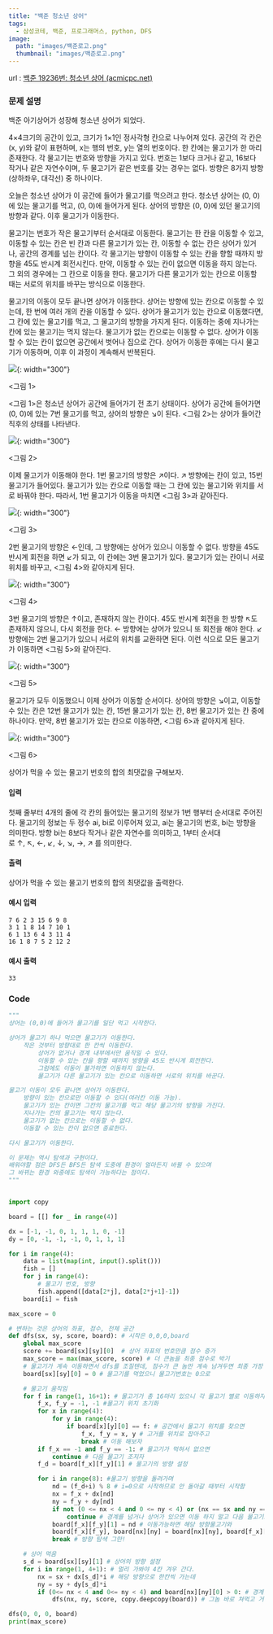 ```yaml
---
title: "백준 청소년 상어"
tags:
  - 삼성코테, 백준, 프로그래머스, python, DFS
image:
  path: "images/백준로고.png"
  thumbnail: "images/백준로고.png"
---
```


url : [백준 19236번: 청소년 상어 (acmicpc.net)](https://www.acmicpc.net/problem/19236)
### 문제 설명
백준 아기상어가 성장해 청소년 상어가 되었다.

4×4크기의 공간이 있고, 크기가 1×1인 정사각형 칸으로 나누어져 있다. 공간의 각 칸은 (x, y)와 같이 표현하며, x는 행의 번호, y는 열의 번호이다. 한 칸에는 물고기가 한 마리 존재한다. 각 물고기는 번호와 방향을 가지고 있다. 번호는 1보다 크거나 같고, 16보다 작거나 같은 자연수이며, 두 물고기가 같은 번호를 갖는 경우는 없다. 방향은 8가지 방향(상하좌우, 대각선) 중 하나이다.

오늘은 청소년 상어가 이 공간에 들어가 물고기를 먹으려고 한다. 청소년 상어는 (0, 0)에 있는 물고기를 먹고, (0, 0)에 들어가게 된다. 상어의 방향은 (0, 0)에 있던 물고기의 방향과 같다. 이후 물고기가 이동한다.

물고기는 번호가 작은 물고기부터 순서대로 이동한다. 물고기는 한 칸을 이동할 수 있고, 이동할 수 있는 칸은 빈 칸과 다른 물고기가 있는 칸, 이동할 수 없는 칸은 상어가 있거나, 공간의 경계를 넘는 칸이다. 각 물고기는 방향이 이동할 수 있는 칸을 향할 때까지 방향을 45도 반시계 회전시킨다. 만약, 이동할 수 있는 칸이 없으면 이동을 하지 않는다. 그 외의 경우에는 그 칸으로 이동을 한다. 물고기가 다른 물고기가 있는 칸으로 이동할 때는 서로의 위치를 바꾸는 방식으로 이동한다.

물고기의 이동이 모두 끝나면 상어가 이동한다. 상어는 방향에 있는 칸으로 이동할 수 있는데, 한 번에 여러 개의 칸을 이동할 수 있다. 상어가 물고기가 있는 칸으로 이동했다면, 그 칸에 있는 물고기를 먹고, 그 물고기의 방향을 가지게 된다. 이동하는 중에 지나가는 칸에 있는 물고기는 먹지 않는다. 물고기가 없는 칸으로는 이동할 수 없다. 상어가 이동할 수 있는 칸이 없으면 공간에서 벗어나 집으로 간다. 상어가 이동한 후에는 다시 물고기가 이동하며, 이후 이 과정이 계속해서 반복된다.

![](https://upload.acmicpc.net/1c7c473e-5e2c-4c45-9c88-b3b7cd06a360/-/preview/){: width="300"}

<그림 1>

<그림 1>은 청소년 상어가 공간에 들어가기 전 초기 상태이다. 상어가 공간에 들어가면 (0, 0)에 있는 7번 물고기를 먹고, 상어의 방향은 ↘이 된다. <그림 2>는 상어가 들어간 직후의 상태를 나타낸다.

![](https://upload.acmicpc.net/8f26df12-6f68-43a3-9f6e-7416144e91dc/-/preview/){: width="300"}

<그림 2>

이제 물고기가 이동해야 한다. 1번 물고기의 방향은 ↗이다. ↗ 방향에는 칸이 있고, 15번 물고기가 들어있다. 물고기가 있는 칸으로 이동할 때는 그 칸에 있는 물고기와 위치를 서로 바꿔야 한다. 따라서, 1번 물고기가 이동을 마치면 <그림 3>과 같아진다.

![](https://upload.acmicpc.net/75315b3c-ee04-4ae8-9422-5b1137f86117/-/preview/){: width="300"}

<그림 3>

2번 물고기의 방향은 ←인데, 그 방향에는 상어가 있으니 이동할 수 없다. 방향을 45도 반시계 회전을 하면 ↙가 되고, 이 칸에는 3번 물고기가 있다. 물고기가 있는 칸이니 서로 위치를 바꾸고, <그림 4>와 같아지게 된다.

![](https://upload.acmicpc.net/7be317c7-b8b5-4b83-becb-ffd8550311fb/-/preview/){: width="300"}

<그림 4>

3번 물고기의 방향은 ↑이고, 존재하지 않는 칸이다. 45도 반시계 회전을 한 방향 ↖도 존재하지 않으니, 다시 회전을 한다. ← 방향에는 상어가 있으니 또 회전을 해야 한다. ↙ 방향에는 2번 물고기가 있으니 서로의 위치를 교환하면 된다. 이런 식으로 모든 물고기가 이동하면 <그림 5>와 같아진다.

![](https://upload.acmicpc.net/a58fbda0-bb64-4773-b5f9-2da0bd3f0fd2/-/preview/){: width="300"}

<그림 5>

물고기가 모두 이동했으니 이제 상어가 이동할 순서이다. 상어의 방향은 ↘이고, 이동할 수 있는 칸은 12번 물고기가 있는 칸, 15번 물고기가 있는 칸, 8번 물고기가 있는 칸 중에 하나이다. 만약, 8번 물고기가 있는 칸으로 이동하면, <그림 6>과 같아지게 된다.

![](https://upload.acmicpc.net/2431d117-fab6-4de9-8d76-2fb41d471ee7/-/crop/651x656/1,12/-/preview/){: width="300"}

<그림 6>

상어가 먹을 수 있는 물고기 번호의 합의 최댓값을 구해보자.

#### 입력

첫째 줄부터 4개의 줄에 각 칸의 들어있는 물고기의 정보가 1번 행부터 순서대로 주어진다. 물고기의 정보는 두 정수 ai, bi로 이루어져 있고, ai는 물고기의 번호, bi는 방향을 의미한다. 방향 bi는 8보다 작거나 같은 자연수를 의미하고, 1부터 순서대로 ↑, ↖, ←, ↙, ↓, ↘, →, ↗ 를 의미한다.

#### 출력

상어가 먹을 수 있는 물고기 번호의 합의 최댓값을 출력한다.

#### 예시 입력
    7 6 2 3 15 6 9 8
    3 1 1 8 14 7 10 1
    6 1 13 6 4 3 11 4
    16 1 8 7 5 2 12 2

#### 예시 출력
    33


### Code
```python
"""
상어는 (0,0)에 들어가 물고기를 일단 먹고 시작한다.

상어가 물고기 하나 먹으면 물고기가 이동한다.
    작은 것부터 방향대로 한 칸씩 이동한다.
        상어가 없거나 경계 내부에서만 움직일 수 있다.
        이동할 수 있는 칸을 향할 때까지 방향을 45도 반시계 회전한다.
        그럼에도 이동이 불가하면 이동하지 않는다.
        물고기가 다른 물고기가 있는 칸으로 이동하면 서로의 위치를 바꾼다.

물고기 이동이 모두 끝나면 상어가 이동한다.
    방향이 있는 칸으로만 이동할 수 있다(여러칸 이동 가능).
    물고기가 있는 칸이면 그칸의 물고기를 먹고 해당 물고기의 방향을 가진다.
    지나가는 칸의 물고기는 먹지 않는다.
    물고기가 없는 칸으로는 이동할 수 없다.
    이동할 수 있는 칸이 없으면 종료한다.

다시 물고기가 이동한다.

이 문제는 역시 탐색과 구현이다.
배워야할 점은 DFS든 BFS든 탐색 도중에 환경이 얼마든지 바뀔 수 있으며
그 바뀌는 환경 와중에도 탐색이 가능하다는 점이다.
"""


import copy

board = [[] for _ in range(4)]

dx = [-1, -1, 0, 1, 1, 1, 0, -1]
dy = [0, -1, -1, -1, 0, 1, 1, 1]

for i in range(4):
    data = list(map(int, input().split()))
    fish = []
    for j in range(4):
        # 물고기 번호, 방향
        fish.append([data[2*j], data[2*j+1]-1])
    board[i] = fish

max_score = 0

# 변하는 것은 상어의 좌표, 점수, 전체 공간
def dfs(sx, sy, score, board): # 시작은 0,0,0,board
    global max_score
    score += board[sx][sy][0]  # 상어 좌표의 번호만큼 점수 증가
    max_score = max(max_score, score) # 더 큰놈을 최종 점수로 박기
    # 물고기가 계속 이동하면서 dfs를 조질텐데, 점수가 큰 놈만 계속 남겨두면 최종 가장 큰 점수가 된다.
    board[sx][sy][0] = 0 # 물고기를 먹었으니 물고기번호는 0으로

    # 물고기 움직임
    for f in range(1, 16+1): # 물고기가 총 16마리 있으니 각 물고기 별로 이동하자.
        f_x, f_y = -1, -1 #물고기 위치 초기화
        for x in range(4): 
            for y in range(4):
                if board[x][y][0] == f: # 공간에서 물고기 위치를 찾으면
                    f_x, f_y = x, y # 고거를 위치로 잡아주고
                    break # 이동 해보자
        if f_x == -1 and f_y == -1: # 물고기가 먹혀서 없으면 
            continue # 다음 물고기 조지자
        f_d = board[f_x][f_y][1] # 물고기의 방향 설정

        for i in range(8): #물고기 방향을 돌려가며
            nd = (f_d+i) % 8 # i=0으로 시작하므로 안 돌아갈 때부터 시작함
            nx = f_x + dx[nd]
            ny = f_y + dy[nd]
            if not (0 <= nx < 4 and 0 <= ny < 4) or (nx == sx and ny == sy):
                continue # 경계를 넘거나 상어가 있으면 이동 하지 말고 다음 물고기로 가자
            board[f_x][f_y][1] = nd # 이동가능하면 해당 방향물고기와
            board[f_x][f_y], board[nx][ny] = board[nx][ny], board[f_x][f_y] #위치를 바꾸고
            break # 방향 탐색 그만!

    # 상어 먹음
    s_d = board[sx][sy][1] # 상어의 방향 설정
    for i in range(1, 4+1): # 멀리 가봐야 4칸 겨우 간다.
        nx = sx + dx[s_d]*i # 해당 방향으로 한칸씩 가는데
        ny = sy + dy[s_d]*i 
        if (0<= nx < 4 and 0<= ny < 4) and board[nx][ny][0] > 0: # 경계 내 물고기가 있는 칸이면
            dfs(nx, ny, score, copy.deepcopy(board)) # 그놈 바로 쳐먹고 거기서부터 다시 시작

dfs(0, 0, 0, board) 
print(max_score)
```